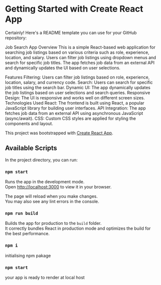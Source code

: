 # Getting Started with Create React App


Certainly! Here's a README template you can use for your GitHub repository:

Job Search App
Overview
This is a simple React-based web application for searching job listings based on various criteria such as role, experience, location, and salary. Users can filter job listings using dropdown menus and search for specific job titles. The app fetches job data from an external API and dynamically updates the UI based on user selections.

Features
Filtering: Users can filter job listings based on role, experience, location, salary, and currency code.
Search: Users can search for specific job titles using the search bar.
Dynamic UI: The app dynamically updates the job listings based on user selections and search queries.
Responsive Design: The UI is responsive and works well on different screen sizes.
Technologies Used
React: The frontend is built using React, a popular JavaScript library for building user interfaces.
API Integration: The app fetches job data from an external API using asynchronous JavaScript (async/await).
CSS: Custom CSS styles are applied for styling the components and layout.



This project was bootstrapped with [Create React App](https://github.com/facebook/create-react-app).

## Available Scripts

In the project directory, you can run:

### `npm start`

Runs the app in the development mode.\
Open [http://localhost:3000](http://localhost:3000) to view it in your browser.

The page will reload when you make changes.\
You may also see any lint errors in the console.

### `npm run build`

Builds the app for production to the `build` folder.\
It correctly bundles React in production mode and optimizes the build for the best performance.

### `npm i`
initialising npm pakage 

###  `npm start`

your app is ready to render at local host

